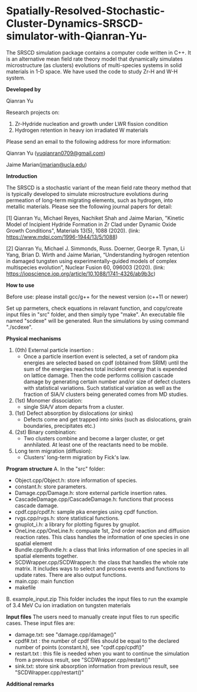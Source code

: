 # Spatially-Resolved-Stochastic-Cluster-Dynamics-SRSCD-simulator-with-Qianran-Yu-
The SRSCD simulation package contains a computer code written in C++. It is an alternative mean field rate theory model that dynamically simulates microstructure (as clusters) evolutions of multi-species systems in solid materials in 1-D space. We have used the code to study Zr-H and W-H system.

****Developed by****

Qianran Yu

Research projects on:
1. Zr-Hydride nucleation and growth under LWR fission condition
2. Hydrogen retention in heavy ion irradiated W materials

Please send an email to the following address for more information:

Qianran Yu (yuqianran0709@gmail.com)

Jaime Marian(jmarian@ucla.edu)

****Introduction****

The SRSCD is a stochastic variant of the mean field rate theory method that is typically developed to simulate microstructure evolutions during permeation of long-term migrating elements, such as hydrogen, into metallic materials. Please see the following journal papers for detail:

[1] Qianran Yu, Michael Reyes, Nachiket Shah and Jaime Marian, "Kinetic Model of Incipient Hydride Formation in Zr Clad under Dynamic Oxide Growth Conditions", Materials 13(5), 1088 (2020). (link: https://www.mdpi.com/1996-1944/13/5/1088)

[2] Qianran Yu, Michael J. Simmonds, Russ. Doerner, George R. Tynan, Li Yang, Brian D. Wirth and Jaime Marian, “Understanding hydrogen retention in damaged tungsten using experimentally-guided models of complex multispecies evolution”, Nuclear Fusion 60, 096003 (2020). (link: https://iopscience.iop.org/article/10.1088/1741-4326/ab9b3c)

****How to use****

Before use: please install gcc/g++ for the newest version (c++11 or newer)

Set up parmeters, check equations in relavant function, and copy/create input files in "src" folder, and then simply type "make". An
executable file named "scdexe" will be generated. Run the simulations by using command "./scdexe".

****Physical mechanisms****

1. (0th) External particle insertion :
   - Once a particle insertion event is selected, a set of random pka energies are selected based on cpdf (obtained from SRIM) until the sum of the energies reaches total incident energy that is expended on lattice damage. Then the code performs collision cascade damage by generating certain number and/or size of defect clusters with statistical variations. Such statistical variation as well as the fraction of SIA/V clusters being generated comes from MD studies.  
2. (1st) Monomer dissociation:
   - single SIA/V atom departs from a cluster.
3. (1st) Defect absorption by dislocations (or sinks)
   - Defects come and get trapped into sinks (such as dislocations, grain boundaries, precipitates etc.)
4. (2st) Binary combination:
   - Two clusters combine and become a larger cluster, or get annhilated. At least one of the reactants need to be mobile.
5. Long term migration (diffusion):
   - Clusters' long-term migration by Fick's law. 

****Program structure****
A. In the "src" folder:
- Object.cpp/Object.h: store information of species.
- constant.h: store parameters. 
- Damage.cpp/Damage.h: store external particle insertion rates.
- CascadeDamage.cpp/CascadeDamage.h: functions that process cascade damage.
- cpdf.cpp/cpdf.h: sample pka energies using cpdf function.
- rvgs.cpp/rvgs.h: store statistical functions.
- gnuplot_i.h: a library for plotting figures by gnuplot.
- OneLine.cpp/OneLine.h: compuate 1st, 2nd order reaction and diffusion reaction rates. This class handles the information of one species in one spatial element 
- Bundle.cpp/Bundle.h: a class that links information of one species in all spatial elements together.
- SCDWrapper.cpp/SCDWrapper.h: the class that handles the whole rate matrix. It includes ways to select and process events and functions to update rates. There are also output functions. 
- main.cpp: main function
- makefile

B. example_input.zip
This folder includes the input files to run the example of 3.4 MeV Cu ion irradiation on tungsten materials

****Input files****
The users need to manually create input files to run specific cases. These input files are:
- damage.txt: see "damage.cpp/damage()"
- cpdf#.txt : the number of cpdf files should be equal to the declared number of points (constant.h), see "cpdf.cpp/cpdf()"
- restart.txt : this file is needed when you want to continue the simulation from a previous result, see "SCDWrapper.cpp/restart()"
- sink.txt: store sink absorption information from previous result, see "SCDWrapper.cpp/restart()"

****Additional remarks****

